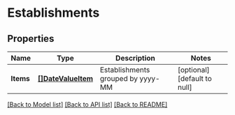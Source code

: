 # Establishments

## Properties
Name | Type | Description | Notes
------------ | ------------- | ------------- | -------------
**Items** | [**[]DateValueItem**](DateValueItem.md) | Establishments grouped by yyyy-MM | [optional] [default to null]

[[Back to Model list]](../README.md#documentation-for-models) [[Back to API list]](../README.md#documentation-for-api-endpoints) [[Back to README]](../README.md)

